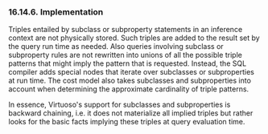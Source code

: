<div id="rdfsparqlruleimpl" class="section">

<div class="titlepage">

<div>

<div>

### 16.14.6. Implementation

</div>

</div>

</div>

Triples entailed by subclass or subproperty statements in an inference
context are not physically stored. Such triples are added to the result
set by the query run time as needed. Also queries involving subclass or
subproperty rules are not rewritten into unions of all the possible
triple patterns that might imply the pattern that is requested. Instead,
the SQL compiler adds special nodes that iterate over subclasses or
subproperties at run time. The cost model also takes subclasses and
subproperties into account when determining the approximate cardinality
of triple patterns.

In essence, Virtuoso's support for subclasses and subproperties is
backward chaining, i.e. it does not materialize all implied triples but
rather looks for the basic facts implying these triples at query
evaluation time.

</div>
